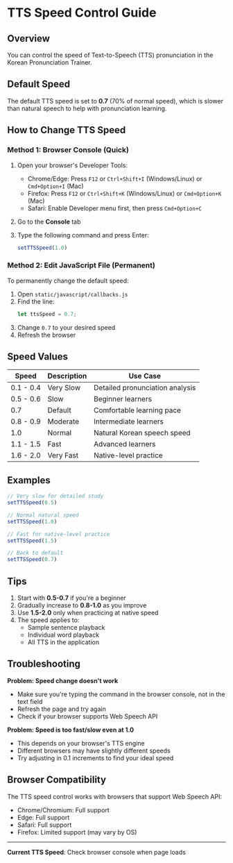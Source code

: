 # TTS Speed Control Guide

## Overview

You can control the speed of Text-to-Speech (TTS) pronunciation in the Korean Pronunciation Trainer.

## Default Speed

The default TTS speed is set to **0.7** (70% of normal speed), which is slower than natural speech to help with pronunciation learning.

## How to Change TTS Speed

### Method 1: Browser Console (Quick)

1. Open your browser's Developer Tools:
   - Chrome/Edge: Press `F12` or `Ctrl+Shift+I` (Windows/Linux) or `Cmd+Option+I` (Mac)
   - Firefox: Press `F12` or `Ctrl+Shift+K` (Windows/Linux) or `Cmd+Option+K` (Mac)
   - Safari: Enable Developer menu first, then press `Cmd+Option+C`

2. Go to the **Console** tab

3. Type the following command and press Enter:
   ```javascript
   setTTSSpeed(1.0)
   ```

### Method 2: Edit JavaScript File (Permanent)

To permanently change the default speed:

1. Open `static/javascript/callbacks.js`
2. Find the line:
   ```javascript
   let ttsSpeed = 0.7;
   ```
3. Change `0.7` to your desired speed
4. Refresh the browser

## Speed Values

| Speed | Description | Use Case |
|-------|-------------|----------|
| 0.1 - 0.4 | Very Slow | Detailed pronunciation analysis |
| 0.5 - 0.6 | Slow | Beginner learners |
| 0.7 | Default | Comfortable learning pace |
| 0.8 - 0.9 | Moderate | Intermediate learners |
| 1.0 | Normal | Natural Korean speech speed |
| 1.1 - 1.5 | Fast | Advanced learners |
| 1.6 - 2.0 | Very Fast | Native-level practice |

## Examples

```javascript
// Very slow for detailed study
setTTSSpeed(0.5)

// Normal natural speed
setTTSSpeed(1.0)

// Fast for native-level practice
setTTSSpeed(1.5)

// Back to default
setTTSSpeed(0.7)
```

## Tips

1. Start with **0.5-0.7** if you're a beginner
2. Gradually increase to **0.8-1.0** as you improve
3. Use **1.5-2.0** only when practicing at native speed
4. The speed applies to:
   - Sample sentence playback
   - Individual word playback
   - All TTS in the application

## Troubleshooting

**Problem: Speed change doesn't work**
- Make sure you're typing the command in the browser console, not in the text field
- Refresh the page and try again
- Check if your browser supports Web Speech API

**Problem: Speed is too fast/slow even at 1.0**
- This depends on your browser's TTS engine
- Different browsers may have slightly different speeds
- Try adjusting in 0.1 increments to find your ideal speed

## Browser Compatibility

The TTS speed control works with browsers that support Web Speech API:
- Chrome/Chromium: Full support
- Edge: Full support
- Safari: Full support
- Firefox: Limited support (may vary by OS)

---

**Current TTS Speed**: Check browser console when page loads


